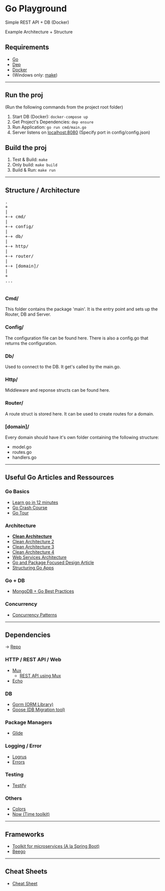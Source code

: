 # Go Playground
Simple REST API + DB (Docker)


Example Architecture + Structure

## Requirements

- [Go](https://golang.org/)
- [Dep](https://github.com/golang/dep)
- [Docker](https://www.docker.com/)
- (Windows only: [make](http://gnuwin32.sourceforge.net/packages/make.htm)) 

---

## Run the proj

(Run the following commands from the project root folder)

1. Start DB (Docker): `docker-compose up`
2. Get Project's Dependencies: `dep ensure`
3. Run Application: `go run cmd/main.go`
4. Server listens on [localhost:8080](http://localhost:8080) (Specify port in config/config.json)

## Build the proj

1. Test & Build: `make`
2. Only build: `make build`
3. Build & Run: `make run`

---

## Structure / Architecture

<pre>
.
+
|
+-+ cmd/
|
+-+ config/
|
+-+ db/
|
+-+ http/
|
+-+ router/
|
+-+ [domain]/
|
+
...

</pre>

### Cmd/
This folder contains the package 'main'. It is the entry point and sets up the Router, DB and Server.

### Config/
The configuration file can be found here. There is also a config.go that returns the configuration.

### Db/
Used to connect to the DB. It get's called by the main.go.

### Http/
Middleware and reponse structs can be found here.

### Router/
A route struct is stored here. It can be used to create routes for a domain.

### [domain]/
Every domain should have it's own folder containing the following structure:

- model.go
- routes.go
- handlers.go

---

## Useful Go Articles and Ressources

### Go Basics
* [Learn go in 12 minutes](https://www.youtube.com/watch?v=C8LgvuEBraI)
* [Go Crash Course](https://www.youtube.com/watch?v=SqrbIlUwR0U)
* [Go Tour](https://tour.golang.org/welcome/1)

### Architecture
* **[Clean Architecture](https://medium.com/@eminetto/clean-architecture-using-golang-b63587aa5e3f)**
* [Clean Architecture 2](https://hackernoon.com/golang-clean-archithecture-efd6d7c43047)
* [Clean Architecture 3](https://geeks.uniplaces.com/putting-clean-architecture-into-practice-20c47d8c76de)
* [Clean Architecture 4](https://medium.com/@matthieujacquot/clean-architecture-in-golang-7ebafe4c70db)
* [Web Services Architecture](https://boobo94.xyz/web-service/webservice-architecture-golang/)
* [Go and Package Focused Design Article](https://blog.gopheracademy.com/advent-2016/go-and-package-focused-design/)
* [Structuring Go Apps](https://medium.com/@benbjohnson/structuring-applications-in-go-3b04be4ff091#.kj6eym1u4)

### Go + DB
* [MongoDB + Go Best Practices](https://www.nicolasmerouze.com/how-to-render-json-api-golang-mongodb/)

### Concurrency
* [Concurrency Patterns](https://www.youtube.com/watch?v=YEKjSzIwAdA)

---

## Dependencies
-> [Repo](https://godoc.org/-/subrepo)
### HTTP / REST API / Web
* [Mux](https://github.com/gorilla/mux)
  * [REST API using Mux](https://www.youtube.com/watch?v=SonwZ6MF5BE)
* [Echo](https://github.com/labstack/echo)

### DB
* [Gorm (ORM Library)](https://github.com/jinzhu/gorm)
* [Goose (DB Migration tool)](https://github.com/steinbacher/goose)

### Package Managers
* [Glide](https://github.com/Masterminds/glide)

### Logging / Error
* [Logrus](https://github.com/sirupsen/logrus)
* [Errors](https://github.com/juju/errors)

### Testing
* [Testify](https://github.com/stretchr/testify)

### Others
* [Colors](https://github.com/fatih/color)
* [Now (Time toolkit)](https://github.com/jinzhu/now)

---

## Frameworks
* [Toolkit for microservices (A la Spring Boot)](https://gokit.io/examples/)
* [Beego](https://beego.me/)

---

## Cheat Sheets
* [Cheat Sheet](https://devhints.io/go)

